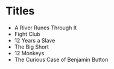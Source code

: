# Titles

- A River Runes Through It
- Fight Club
- 12 Years a Slave
- The Big Short
- 12 Monkeys
- The Curious Case of Benjamin Button

